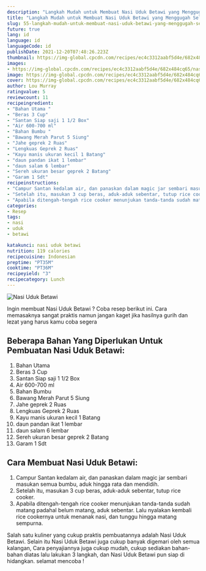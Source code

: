 ```yaml
---
description: "Langkah Mudah untuk Membuat Nasi Uduk Betawi yang Menggugah Selera"
title: "Langkah Mudah untuk Membuat Nasi Uduk Betawi yang Menggugah Selera"
slug: 55-langkah-mudah-untuk-membuat-nasi-uduk-betawi-yang-menggugah-selera
future: true
lang: id
language: id
languageCode: id
publishDate: 2021-12-20T07:48:26.223Z 
thumbnail: https://img-global.cpcdn.com/recipes/ec4c3312aabf5d4e/682x484cq65/nasi-uduk-betawi-foto-resep-utama.png
images:
- https://img-global.cpcdn.com/recipes/ec4c3312aabf5d4e/682x484cq65/nasi-uduk-betawi-foto-resep-utama.png
image: https://img-global.cpcdn.com/recipes/ec4c3312aabf5d4e/682x484cq65/nasi-uduk-betawi-foto-resep-utama.png
cover: https://img-global.cpcdn.com/recipes/ec4c3312aabf5d4e/682x484cq65/nasi-uduk-betawi-foto-resep-utama.png
author: Lou Murray
ratingvalue: 5
reviewcount: 11
recipeingredient:
- "Bahan Utama "
- "Beras 3 Cup"
- "Santan Siap saji 1 1/2 Box"
- "Air 600-700 ml"
- "Bahan Bumbu "
- "Bawang Merah Parut 5 Siung"
- "Jahe geprek 2 Ruas"
- "Lengkuas Geprek 2 Ruas"
- "Kayu manis ukuran kecil 1 Batang"
- "daun pandan ikat 1 lembar"
- "daun salam 6 lembar"
- "Sereh ukuran besar geprek 2 Batang"
- "Garam 1 Sdt"
recipeinstructions:
- "Campur Santan kedalam air, dan panaskan dalam magic jar sembari masukan semua bumbu, aduk hingga rata dan mendidih."
- "Setelah itu, masukan 3 cup beras, aduk-aduk sebentar, tutup rice cooker."
- "Apabila ditengah-tengah rice cooker menunjukan tanda-tanda sudah matang padahal belum matang, aduk sebentar. Lalu nyalakan kembali rice cookernya untuk menanak nasi, dan tunggu hingga matang sempurna."
categories:
- Resep
tags:
- nasi
- uduk
- betawi

katakunci: nasi uduk betawi 
nutrition: 119 calories
recipecuisine: Indonesian
preptime: "PT35M"
cooktime: "PT36M"
recipeyield: "3"
recipecategory: Lunch
---
```



![Nasi Uduk Betawi](https://img-global.cpcdn.com/recipes/ec4c3312aabf5d4e/682x484cq65/nasi-uduk-betawi-foto-resep-utama.png)

Ingin membuat Nasi Uduk Betawi ? Coba resep berikut ini. Cara memasaknya sangat praktis namun jangan kaget jika hasilnya gurih dan lezat yang harus kamu coba segera

<!--inarticleads1-->

## Beberapa Bahan Yang Diperlukan Untuk Pembuatan Nasi Uduk Betawi:

1. Bahan Utama 
1. Beras 3 Cup
1. Santan Siap saji 1 1/2 Box
1. Air 600-700 ml
1. Bahan Bumbu 
1. Bawang Merah Parut 5 Siung
1. Jahe geprek 2 Ruas
1. Lengkuas Geprek 2 Ruas
1. Kayu manis ukuran kecil 1 Batang
1. daun pandan ikat 1 lembar
1. daun salam 6 lembar
1. Sereh ukuran besar geprek 2 Batang
1. Garam 1 Sdt



<!--inarticleads2-->

## Cara Membuat Nasi Uduk Betawi:

1. Campur Santan kedalam air, dan panaskan dalam magic jar sembari masukan semua bumbu, aduk hingga rata dan mendidih.
1. Setelah itu, masukan 3 cup beras, aduk-aduk sebentar, tutup rice cooker.
1. Apabila ditengah-tengah rice cooker menunjukan tanda-tanda sudah matang padahal belum matang, aduk sebentar. Lalu nyalakan kembali rice cookernya untuk menanak nasi, dan tunggu hingga matang sempurna.




Salah satu kuliner yang cukup praktis pembuatannya adalah  Nasi Uduk Betawi. Selain itu  Nasi Uduk Betawi  juga cukup banyak digemari oleh semua kalangan, Cara penyajiannya juga cukup mudah, cukup sediakan bahan-bahan diatas lalu lakukan 3 langkah, dan  Nasi Uduk Betawi  pun siap di hidangkan. selamat mencoba !
